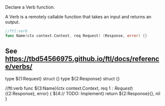 Declare a Verb function.

A Verb is a remotely callable function that takes an input and returns an output.

```go
//ftl:verb
func Name(ctx context.Context, req Request) (Response, error) {}
```

See https://tbd54566975.github.io/ftl/docs/reference/verbs/
---

type ${1:Request} struct {}
type ${2:Response} struct {}

//ftl:verb
func ${3:Name}(ctx context.Context, req ${1:Request}) (${2:Response}, error) {
	${4:// TODO: Implement}
	return ${2:Response}{}, nil
}
